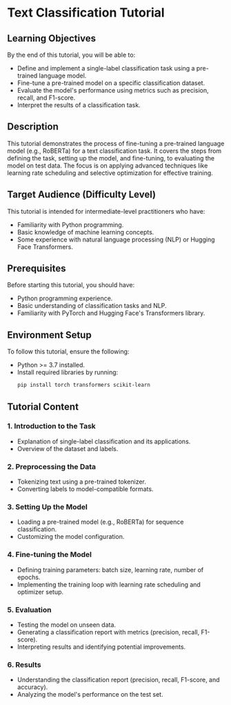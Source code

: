 # Text Classification Tutorial

## Learning Objectives

By the end of this tutorial, you will be able to:

- Define and implement a single-label classification task using a pre-trained language model.
- Fine-tune a pre-trained model on a specific classification dataset.
- Evaluate the model's performance using metrics such as precision, recall, and F1-score.
- Interpret the results of a classification task.

## Description

This tutorial demonstrates the process of fine-tuning a pre-trained language model (e.g., RoBERTa) for a text classification task. It covers the steps from defining the task, setting up the model, and fine-tuning, to evaluating the model on test data. The focus is on applying advanced techniques like learning rate scheduling and selective optimization for effective training.

## Target Audience (Difficulty Level)

This tutorial is intended for intermediate-level practitioners who have:

- Familiarity with Python programming.
- Basic knowledge of machine learning concepts.
- Some experience with natural language processing (NLP) or Hugging Face Transformers.

## Prerequisites

Before starting this tutorial, you should have:

- Python programming experience.
- Basic understanding of classification tasks and NLP.
- Familiarity with PyTorch and Hugging Face's Transformers library.

## Environment Setup

To follow this tutorial, ensure the following:

- Python >= 3.7 installed.
- Install required libraries by running:
  ```bash
  pip install torch transformers scikit-learn
  ```

## Tutorial Content

### 1. Introduction to the Task
- Explanation of single-label classification and its applications.
- Overview of the dataset and labels.

### 2. Preprocessing the Data
- Tokenizing text using a pre-trained tokenizer.
- Converting labels to model-compatible formats.

### 3. Setting Up the Model
- Loading a pre-trained model (e.g., RoBERTa) for sequence classification.
- Customizing the model configuration.

### 4. Fine-tuning the Model
- Defining training parameters: batch size, learning rate, number of epochs.
- Implementing the training loop with learning rate scheduling and optimizer setup.

### 5. Evaluation
- Testing the model on unseen data.
- Generating a classification report with metrics (precision, recall, F1-score).
- Interpreting results and identifying potential improvements.

### 6. Results
- Understanding the classification report (precision, recall, F1-score, and accuracy).
- Analyzing the model's performance on the test set.
